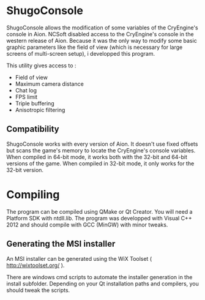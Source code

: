 ShugoConsole
============

ShugoConsole allows the modification of some variables of the CryEngine's console in Aion.
NCSoft disabled access to the CryEngine's console in the western release of Aion.
Because it was the only way to modify some basic graphic parameters like the field of view
(which is necessary for large screens of multi-screen setup), i developped this program.

This utility gives access to :
- Field of view
- Maximum camera distance
- Chat log
- FPS limit
- Triple buffering
- Anisotropic filtering

Compatibility
-------------

ShugoConsole works with every version of Aion.
It doesn't use fixed offsets but scans the game's memory to locate the CryEngine's console variables.
When compiled in 64-bit mode, it works both with the 32-bit and 64-bit versions of the game.
When compiled in 32-bit mode, it only works for the 32-bit version.

Compiling
=========

The program can be compiled using QMake or Qt Creator.
You will need a Platform SDK with ntdll.lib.
The program was developped with Visual C++ 2012 and should compile with GCC (MinGW) with minor tweaks.

Generating the MSI installer
----------------------------

An MSI installer can be generated using the WiX Toolset ( http://wixtoolset.org/ ).

There are windows cmd scripts to automate the installer generation in the install subfolder.
Depending on your Qt installation paths and compilers, you should tweak the scripts.
